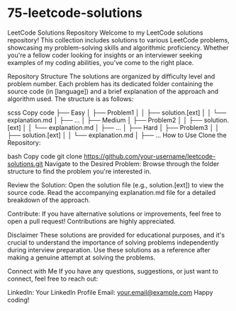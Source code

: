 # 75-leetcode-solutions
LeetCode Solutions Repository
Welcome to my LeetCode solutions repository! This collection includes solutions to various LeetCode problems, showcasing my problem-solving skills and algorithmic proficiency. Whether you're a fellow coder looking for insights or an interviewer seeking examples of my coding abilities, you've come to the right place.

Repository Structure
The solutions are organized by difficulty level and problem number. Each problem has its dedicated folder containing the source code (in [language]) and a brief explanation of the approach and algorithm used. The structure is as follows:

scss
Copy code
├── Easy
│   ├── Problem1
│   │   ├── solution.[ext]
│   │   └── explanation.md
│   ├── ...
│
├── Medium
│   ├── Problem2
│   │   ├── solution.[ext]
│   │   └── explanation.md
│   ├── ...
│
├── Hard
│   ├── Problem3
│   │   ├── solution.[ext]
│   │   └── explanation.md
│   ├── ...
How to Use
Clone the Repository:

bash
Copy code
git clone https://github.com/your-username/leetcode-solutions.git
Navigate to the Desired Problem:
Browse through the folder structure to find the problem you're interested in.

Review the Solution:
Open the solution file (e.g., solution.[ext]) to view the source code. Read the accompanying explanation.md file for a detailed breakdown of the approach.

Contribute:
If you have alternative solutions or improvements, feel free to open a pull request! Contributions are highly appreciated.

Disclaimer
These solutions are provided for educational purposes, and it's crucial to understand the importance of solving problems independently during interview preparation. Use these solutions as a reference after making a genuine attempt at solving the problems.

Connect with Me
If you have any questions, suggestions, or just want to connect, feel free to reach out:

LinkedIn: Your LinkedIn Profile
Email: your.email@example.com
Happy coding!

